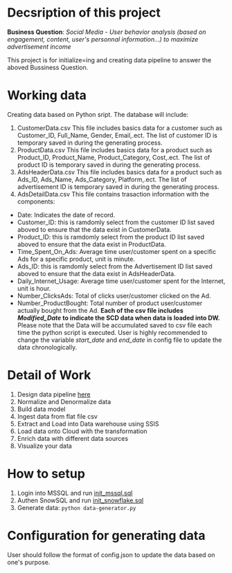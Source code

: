 # Decsription of this project
**Business Question**: *Social Media	- User behavior analysis (based on engagement, content, user's personnal information…) to maximize advertisement income*

This project is for initialize=ing and creating data pipeline to answer the aboved Bussiness Question.
# Working data

Creating data based on Python sript. The database will include:
1. CustomerData.csv
This file includes basics data for a customer such as Customer_ID, Full_Name, Gender, Email,.ect. The list of customer ID is temporary saved in during the generating process.
2. ProductData.csv
This file includes basics data for a product such as Product_ID, Product_Name, Product_Category, Cost,.ect. The list of product ID is temporary saved in during the generating process.
3. AdsHeaderData.csv
This file includes basics data for a product such as Ads_ID, Ads_Name, Ads_Category, Platform,.ect. The list of advertisement ID is temporary saved in during the generating process.
4. AdsDetailData.csv
This file contains trasaction information with the components:
- Date: Indicates the date of record.
- Customer_ID: this is ramdomly select from the customer ID list saved aboved to ensure that the data exist in CustomerData.
- Product_ID: this is ramdomly select from the product ID list saved aboved to ensure that the data exist in ProductData.
- Time_Spent_On_Ads: Average time user/customer spent on a specific Ads for a specific product, unit is minute.
- Ads_ID: this is ramdomly select from the Advertisement ID list saved aboved to ensure that the data exist in AdsHeaderData.
- Daily_Internet_Usage: Average time user/customer spent for the Internet, unit is hour.
- Number_ClicksAds: Total of clicks user/customer clicked on the Ad.
- Number_ProductBought: Total number of product user/customer actually bought from the Ad.
**Each of the csv file includes *Modified_Date* to indicate the SCD data when data is loaded into DW.**
Please note that the Data will be accumulated saved to csv file each time the python script is executed. User is highly recommended to change the variable *start_date* and *end_date* in config file to update the data chronologically.
# Detail of Work

1. Design data pipeline [here](./docs/design.png "Architecture")
2. Normalize and Denormalize data
3. Build data model
4. Ingest data from flat file csv
5. Extract and Load into Data warehouse using SSIS
6. Load data onto Cloud with the transformation
7. Enrich data with different data sources
8. Visualize your data

# How to setup
1. Login into MSSQL and run [init_mssql.sql](./src/mssql/init_mssql.sql)
2. Authen SnowSQL and run [init_snowflake.sql](./src/mssql/init_snowfalke.sql)
3. Generate data: `python data-generator.py`
# Configuration for generating data
User should follow the format of config.json to update the data based on one's purpose.